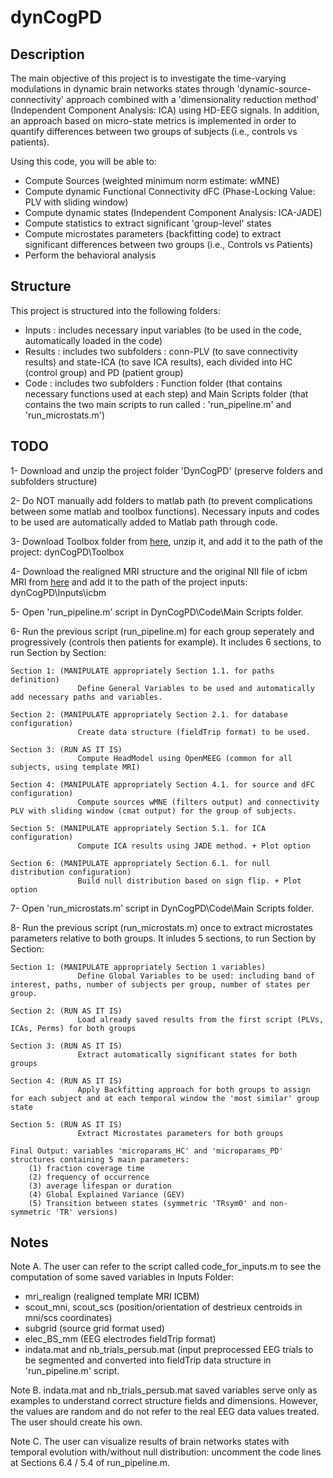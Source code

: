 # dynCogPD

## Description
The main objective of this project is to investigate the time-varying modulations in dynamic brain networks states through 'dynamic-source-connectivity' approach combined with a 'dimensionality reduction method' (Independent Component Analysis: ICA) using HD-EEG signals.
In addition, an approach based on micro-state metrics is implemented in order to quantify differences between two groups of subjects (i.e., controls vs patients).

Using this code, you will be able to:

- Compute Sources (weighted minimum norm estimate: wMNE)
- Compute dynamic Functional Connectivity dFC (Phase-Locking Value: PLV with sliding window)
- Compute dynamic states (Independent Component Analysis: ICA-JADE)
- Compute statistics to extract significant 'group-level' states
- Compute microstates parameters (backfitting code) to extract significant differences between two groups (i.e., Controls vs Patients)
- Perform the behavioral analysis


## Structure

This project is structured into the following folders:

- Inputs  : includes necessary input variables (to be used in the code, automatically loaded in the code)
- Results : includes two subfolders : conn-PLV (to save connectivity results) and state-ICA (to save ICA results), each divided into HC (control group) and PD (patient group)
- Code    : includes two subfolders : Function folder (that contains necessary functions used at each step) and Main Scripts folder (that contains the two main scripts to run called : 'run_pipeline.m' and 'run_microstats.m')


## TODO

1- Download and unzip the project folder 'DynCogPD' (preserve folders and subfolders structure)

2- Do NOT manually add folders to matlab path (to prevent complications between some matlab and toolbox functions). Necessary inputs and codes to be used are automatically added to Matlab path through code.

3- Download Toolbox folder from [here](https://github.com/judytabbal/dynCogPD/releases/tag/v1), unzip it, and add it to the path of the project: dynCogPD\Toolbox

4- Download the realigned MRI structure and the original NII file of icbm MRI from [here](https://github.com/judytabbal/dynCogPD/releases/tag/v1) and add it to the path of the project inputs: dynCogPD\Inputs\icbm

5- Open 'run_pipeline.m' script in DynCogPD\Code\Main Scripts folder.

6- Run the previous script (run_pipeline.m) for each group seperately and progressively (controls then patients for example).
	It includes 6 sections, to run Section by Section:

	Section 1: (MANIPULATE appropriately Section 1.1. for paths definition)
                   Define General Variables to be used and automatically add necessary paths and variables.

	Section 2: (MANIPULATE appropriately Section 2.1. for database configuration)
                   Create data structure (fieldTrip format) to be used.

	Section 3: (RUN AS IT IS)
                   Compute HeadModel using OpenMEEG (common for all subjects, using template MRI)

	Section 4: (MANIPULATE appropriately Section 4.1. for source and dFC configuration)
                   Compute sources wMNE (filters output) and connectivity PLV with sliding window (cmat output) for the group of subjects.

	Section 5: (MANIPULATE appropriately Section 5.1. for ICA configuration)
                   Compute ICA results using JADE method. + Plot option

	Section 6: (MANIPULATE appropriately Section 6.1. for null distribution configuration)
                   Build null distribution based on sign flip. + Plot option

7- Open 'run_microstats.m' script in DynCogPD\Code\Main Scripts folder.

8- Run the previous script (run_microstats.m) once to extract microstates parameters relative to both groups.
	It inludes 5 sections, to run Section by Section:

	Section 1: (MANIPULATE appropriately Section 1 variables)
                   Define Global Variables to be used: including band of interest, paths, number of subjects per group, number of states per group.

	Section 2: (RUN AS IT IS)
                   Load already saved results from the first script (PLVs, ICAs, Perms) for both groups

	Section 3: (RUN AS IT IS)
                   Extract automatically significant states for both groups

	Section 4: (RUN AS IT IS)
                   Apply Backfitting approach for both groups to assign for each subject and at each temporal window the 'most similar' group state

	Section 5: (RUN AS IT IS)
                   Extract Microstates parameters for both groups

	Final Output: variables 'microparams_HC' and 'microparams_PD' structures containing 5 main parameters:
		(1) fraction coverage time
		(2) frequency of occurrence
		(3) average lifespan or duration
		(4) Global Explained Variance (GEV)
		(5) Transition between states (symmetric 'TRsym0' and non-symmetric 'TR' versions)


## Notes

Note A. The user can refer to the script called code_for_inputs.m to see the computation of some saved variables in Inputs Folder:
- mri_realign (realigned template MRI ICBM)
- scout_mni, scout_scs (position/orientation of destrieux centroids in mni/scs coordinates)
- subgrid (source grid format used)
- elec_BS_mm (EEG electrodes fieldTrip format)
- indata.mat and nb_trials_persub.mat (input preprocessed EEG trials to be segmented and converted into fieldTrip data structure in 'run_pipeline.m' script.

Note B. indata.mat and nb_trials_persub.mat saved variables serve only as examples to understand correct structure fields and dimensions. However, the values are random and do not refer to the real EEG data values treated. The user should create his own.

Note C. The user can visualize results of brain networks states with temporal evolution with/without null distribution: uncomment the code lines at Sections 6.4 / 5.4 of run_pipeline.m.
